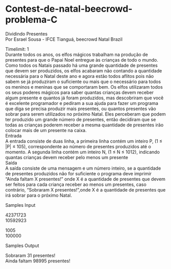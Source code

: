 # Contest-de-natal-beecrowd-problema-C

Dividindo Presentes<br>
Por Esrael Sousa - IFCE Tianguá, beecrowd Natal  Brazil<br>

Timelimit: 1<br>
Durante todos os anos, os elfos mágicos trabalham na produção de presentes para que o Papai Noel entregue às crianças de todo o mundo. Como todos os Natais passado há uma grande quantidade de presentes que devem ser produzidos, os elfos acabaram não contando a quantidade necessária para o Natal deste ano e agora estão todos aflitos pois não sabem se já produziram o suficiente ou mais que o necessário para todos os meninos e meninas que se comportaram bem.
Os elfos utilizaram todos os seus poderes mágicos para saber quantas crianças devem receber algum presente e quantos já foram produzidos, mas descobriram que você é excelente programador e pediram a sua ajuda para fazer um programa que diga se precisa produzir mais presentes, ou quantos presentes vão sobrar para serem utilizados no próximo Natal. Eles perceberam que podem ter produzido um grande número de presentes, então decidiram que se todas as crianças poderem receber a mesma quantidade de presentes irão colocar mais de um presente na caixa.<br>
Entrada<br>
A entrada consiste de duas linha, a primeira linha contém um inteiro P, (1 ≤ |P| ≤ 105), correspondente ao número de presentes produzidos até o momento. A segunda linha contém um inteiro N, (1 ≤ N ≤ 1012), indicando quantas crianças devem receber pelo menos um presente<br>
Saída<br>
A saída consiste de uma mensagem e um número inteiro, se a quantidade de presentes produzidos não for suficiente o programa deve imprimir “Ainda faltam X presentes!” onde X é a  quantidade de presentes que devem ser feitos para cada criança receber ao menos um presentes, caso contrário, “Sobraram X presentes!”,onde X é a quantidade de presentes que irá sobrar para o próximo Natal.<br>

Samples Input<br>

42371723<br>
10592923<br>

1005<br>
100000<br>

Samples Output<br>

Sobraram 31 presentes!<br>
Ainda faltam 98995 presentes!<br>

